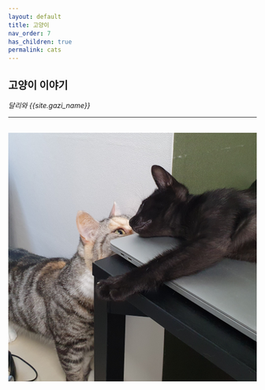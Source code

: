 ```yaml
---
layout: default
title: 고양이
nav_order: 7
has_children: true
permalink: cats
---
```


## 고양이 이야기
*달리와 {{site.gazi_name}}*

---

<p align="center">
  <br><img alt="img-name" src="/assets/images/cats/dalee_gazi_main.jpeg" class="content-image-1"><br>
  <br>
</p>  